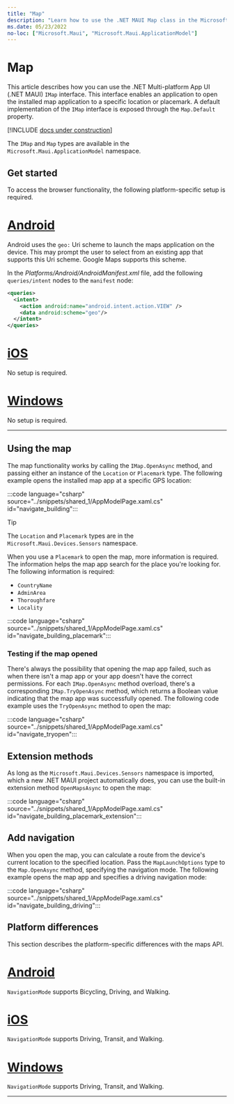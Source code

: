 ```yaml
---
title: "Map"
description: "Learn how to use the .NET MAUI Map class in the Microsoft.Maui.ApplicationModel namespace. This class enables an application to open the installed map application to a specific location or placemark."
ms.date: 05/23/2022
no-loc: ["Microsoft.Maui", "Microsoft.Maui.ApplicationModel"]
---
```


# Map

This article describes how you can use the .NET Multi-platform App UI (.NET MAUI) `IMap` interface. This interface enables an application to open the installed map application to a specific location or placemark. A default implementation of the `IMap` interface is exposed through the `Map.Default` property.

[!INCLUDE [docs under construction](~/includes/preview-note.md)]

The `IMap` and `Map` types are available in the `Microsoft.Maui.ApplicationModel` namespace.

## Get started

To access the browser functionality, the following platform-specific setup is required.

<!-- markdownlint-disable MD025 -->
# [Android](#tab/android)

Android uses the `geo:` Uri scheme to launch the maps application on the device. This may prompt the user to select from an existing app that supports this Uri scheme. Google Maps supports this scheme.

In the _Platforms/Android/AndroidManifest.xml_ file, add the following `queries/intent` nodes to the `manifest` node:

```xml
<queries>
  <intent>
    <action android:name="android.intent.action.VIEW" />
    <data android:scheme="geo"/>
  </intent>
</queries>
```

# [iOS](#tab/ios)

No setup is required.

# [Windows](#tab/windows)

No setup is required.

-----
<!-- markdownlint-enable MD025 -->

## Using the map

The map functionality works by calling the `IMap.OpenAsync` method, and passing either an instance of the `Location` or `Placemark` type. The following example opens the installed map app at a specific GPS location:

:::code language="csharp" source="../snippets/shared_1/AppModelPage.xaml.cs" id="navigate_building":::

> [!TIP]
> The `Location` and `Placemark` types are in the `Microsoft.Maui.Devices.Sensors` namespace.

When you use a `Placemark` to open the map, more information is required. The information helps the map app search for the place you're looking for. The following information is required:

- `CountryName`
- `AdminArea`
- `Thoroughfare`
- `Locality`

:::code language="csharp" source="../snippets/shared_1/AppModelPage.xaml.cs" id="navigate_building_placemark":::

### Testing if the map opened

There's always the possibility that opening the map app failed, such as when there isn't a map app or your app doesn't have the correct permissions. For each `IMap.OpenAsync` method overload, there's a corresponding `IMap.TryOpenAsync` method, which returns a Boolean value indicating that the map app was successfully opened. The following code example uses the `TryOpenAsync` method to open the map:

:::code language="csharp" source="../snippets/shared_1/AppModelPage.xaml.cs" id="navigate_tryopen":::

## Extension methods

As long as the `Microsoft.Maui.Devices.Sensors` namespace is imported, which a new .NET MAUI project automatically does, you can use the built-in extension method `OpenMapsAsync` to open the map:

:::code language="csharp" source="../snippets/shared_1/AppModelPage.xaml.cs" id="navigate_building_placemark_extension":::

## Add navigation

When you open the map, you can calculate a route from the device's current location to the specified location. Pass the `MapLaunchOptions` type to the `Map.OpenAsync` method, specifying the navigation mode. The following example opens the map app and specifies a driving navigation mode:

:::code language="csharp" source="../snippets/shared_1/AppModelPage.xaml.cs" id="navigate_building_driving":::

## Platform differences

This section describes the platform-specific differences with the maps API.

<!-- markdownlint-disable MD025 -->
# [Android](#tab/android)

`NavigationMode` supports Bicycling, Driving, and Walking.

# [iOS](#tab/ios)

`NavigationMode` supports Driving, Transit, and Walking.

# [Windows](#tab/windows)

`NavigationMode` supports Driving, Transit, and Walking.

-----
<!-- markdownlint-enable MD025 -->
